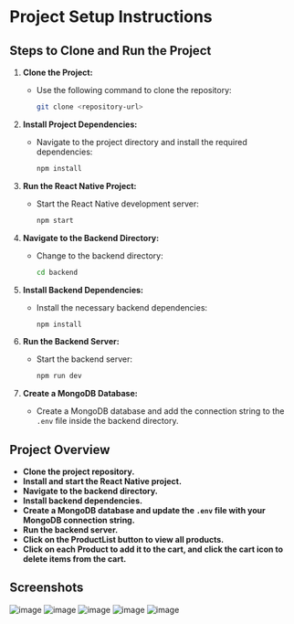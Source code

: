 # Project Setup Instructions

## Steps to Clone and Run the Project

1. **Clone the Project:**
   - Use the following command to clone the repository:
     ```bash
     git clone <repository-url>
     ```

2. **Install Project Dependencies:**
   - Navigate to the project directory and install the required dependencies:
     ```bash
     npm install
     ```

3. **Run the React Native Project:**
   - Start the React Native development server:
     ```bash
     npm start
     ```

4. **Navigate to the Backend Directory:**
   - Change to the backend directory:
     ```bash
     cd backend
     ```

5. **Install Backend Dependencies:**
   - Install the necessary backend dependencies:
     ```bash
     npm install
     ```

6. **Run the Backend Server:**
   - Start the backend server:
     ```bash
     npm run dev
     ```

7. **Create a MongoDB Database:**
   - Create a MongoDB database and add the connection string to the `.env` file inside the backend directory.

## Project Overview

- **Clone the project repository.**
- **Install and start the React Native project.**
- **Navigate to the backend directory.**
- **Install backend dependencies.**
- **Create a MongoDB database and update the `.env` file with your MongoDB connection string.**
- **Run the backend server.**
- **Click on the ProductList button to view all products.**
- **Click on each Product to add it to the cart, and click the cart icon to delete items from the cart.**

## Screenshots

![image](https://github.com/user-attachments/assets/5d80cc8d-510e-41a6-ab94-5753ad90e3ae)
![image](https://github.com/user-attachments/assets/1c0681a0-e0e3-4db7-824b-2186b8b0503e)
![image](https://github.com/user-attachments/assets/2eecd162-a5d1-45c4-bb2c-8c9e35f346c1)
![image](https://github.com/user-attachments/assets/b50fbf97-b5e8-454a-8626-3625ed3e0c82)
![image](https://github.com/user-attachments/assets/0fb3bf94-008a-4f6c-94c4-a94f7dfb8d08)
